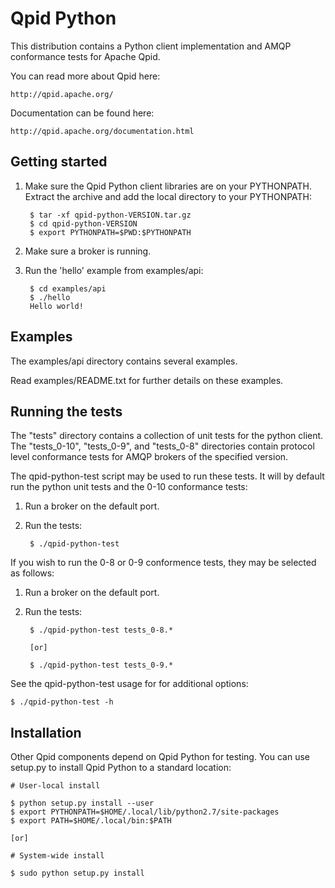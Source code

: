 # Qpid Python

This distribution contains a Python client implementation and AMQP
conformance tests for Apache Qpid.

You can read more about Qpid here:

    http://qpid.apache.org/

Documentation can be found here:

    http://qpid.apache.org/documentation.html

## Getting started

1. Make sure the Qpid Python client libraries are on your PYTHONPATH.
   Extract the archive and add the local directory to your PYTHONPATH:

        $ tar -xf qpid-python-VERSION.tar.gz
        $ cd qpid-python-VERSION
        $ export PYTHONPATH=$PWD:$PYTHONPATH

2. Make sure a broker is running.

3. Run the 'hello' example from examples/api:

        $ cd examples/api
        $ ./hello
        Hello world!

## Examples

The examples/api directory contains several examples.

Read examples/README.txt for further details on these examples.

## Running the tests

The "tests" directory contains a collection of unit tests for the
python client. The "tests\_0-10", "tests\_0-9", and "tests\_0-8"
directories contain protocol level conformance tests for AMQP brokers
of the specified version.

The qpid-python-test script may be used to run these tests. It will by
default run the python unit tests and the 0-10 conformance tests:

1. Run a broker on the default port.

2. Run the tests:

        $ ./qpid-python-test

If you wish to run the 0-8 or 0-9 conformence tests, they may be
selected as follows:

1. Run a broker on the default port.

2. Run the tests:

        $ ./qpid-python-test tests_0-8.*

        [or]

        $ ./qpid-python-test tests_0-9.*

See the qpid-python-test usage for for additional options:

    $ ./qpid-python-test -h

## Installation

Other Qpid components depend on Qpid Python for testing.  You can use
setup.py to install Qpid Python to a standard location:

    # User-local install

    $ python setup.py install --user
    $ export PYTHONPATH=$HOME/.local/lib/python2.7/site-packages
    $ export PATH=$HOME/.local/bin:$PATH

    [or]

    # System-wide install

    $ sudo python setup.py install
